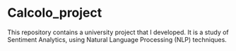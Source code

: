 # Calcolo_project
This repository contains a university project that I developed. It is a study of Sentiment Analytics, using Natural Language Processing (NLP) techniques.
